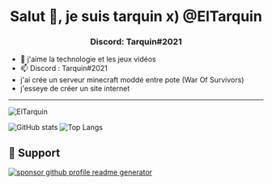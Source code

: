 <h1 align="center">Salut 👋, je suis tarquin x) @ElTarquin</h1>  
<h3 align="center">Discord: Tarquin#2021</h3>

- 👀 j'aime la technologie et les jeux vidéos 
- 📫 Discord : Tarquin#2021
- j'ai crée un serveur minecraft moddé entre pote (War Of Survivors)
- j'esseye de créer un site internet 
---
<p align="left"> <img src="https://komarev.com/ghpvc/?username=ElTarquin" alt="ElTarquin" /> </p>

![GitHub stats](https://github-readme-stats.vercel.app/api?username=ElTarquin&show_icons=true&theme=tokyonight)
![Top Langs](https://github-readme-stats.vercel.app/api/top-langs/?username=ElTarquin&theme=tokyonight)


## 🙏 Support

<p align="left">
<a href="https://www.paypal.com/paypalme/PetitFlocon/"><img src="https://ionicabizau.github.io/badges/paypal.svg" alt="sponsor github profile readme generator"/>
</a>
